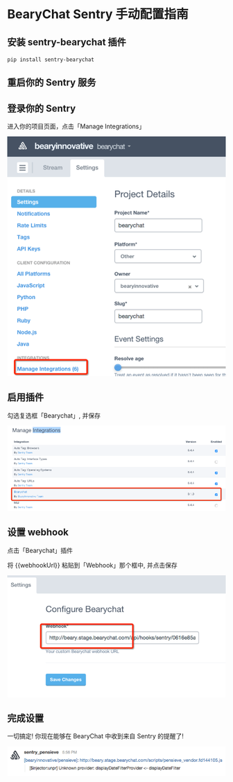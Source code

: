 # BearyChat Sentry 手动配置指南

## 安装 sentry-bearychat 插件

`pip install sentry-bearychat`

## 重启你的 Sentry 服务

## 登录你的 Sentry

进入你的项目页面，点击「Manage Integrations」

![](/images/tutorial/sentry_integrations.png)

## 启用插件

勾选复选框「Bearychat」, 并保存

![](/images/tutorial/sentry_bearychat.png)

## 设置 webhook

点击「Bearychat」插件

将 {{webhookUrl}} 粘贴到「Webhook」那个框中, 并点击保存

![](/images/tutorial/sentry_webhook.png)

## 完成设置

一切搞定! 你现在能够在 BearyChat 中收到来自 Sentry 的提醒了!

![](/images/tutorial/sentry_notification.png)
